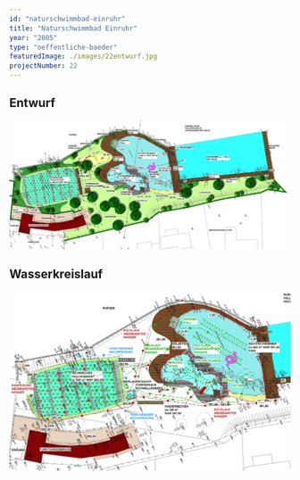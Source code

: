 ```yaml
---
id: "naturschwimmbad-einruhr"
title: "Naturschwimmbad Einruhr"
year: "2005"
type: "oeffentliche-baeder"
featuredImage: ./images/22entwurf.jpg
projectNumber: 22
---
```


## Entwurf
![Entwurf](./images/22entwurf.jpg)

## Wasserkreislauf
![Wasserkreislauf](./images/22wasserkreislauf.jpg)
